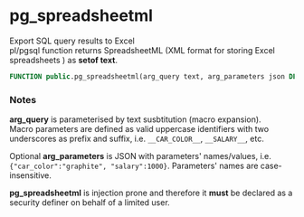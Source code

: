 # pg_spreadsheetml
Export SQL query results to Excel  
pl/pgsql function returns SpreadsheetML (XML format for storing Excel spreadsheets ) as **setof text**. 

```SQL
FUNCTION public.pg_spreadsheetml(arg_query text, arg_parameters json DEFAULT '{}'::json) RETURNS SETOF text
```
### Notes
__arg_query__ is parameterised by text susbtitution (macro expansion).  
Macro parameters are defined as valid uppercase identifiers with two underscores as prefix and suffix, i.e. `__CAR_COLOR__`, `__SALARY__`, etc.

Optional __arg_parameters__ is JSON with parameters' names/values, i.e. `{"car_color":"graphite", "salary":1000}`. Parameters' names are case-insensitive.

__pg_spreadsheetml__ is injection prone and therefore it __must__ be declared as a security definer on behalf of a limited user.
